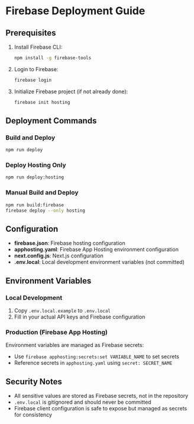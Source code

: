 # Firebase Deployment Guide

## Prerequisites

1. Install Firebase CLI:
   ```bash
   npm install -g firebase-tools
   ```

2. Login to Firebase:
   ```bash
   firebase login
   ```

3. Initialize Firebase project (if not already done):
   ```bash
   firebase init hosting
   ```

## Deployment Commands

### Build and Deploy
```bash
npm run deploy
```

### Deploy Hosting Only
```bash
npm run deploy:hosting
```

### Manual Build and Deploy
```bash
npm run build:firebase
firebase deploy --only hosting
```

## Configuration

- **firebase.json**: Firebase hosting configuration
- **apphosting.yaml**: Firebase App Hosting environment configuration
- **next.config.js**: Next.js configuration
- **.env.local**: Local development environment variables (not committed)

## Environment Variables

### Local Development
1. Copy `.env.local.example` to `.env.local`
2. Fill in your actual API keys and Firebase configuration

### Production (Firebase App Hosting)
Environment variables are managed as Firebase secrets:
- Use `firebase apphosting:secrets:set VARIABLE_NAME` to set secrets
- Reference secrets in `apphosting.yaml` using `secret: SECRET_NAME`

## Security Notes

- All sensitive values are stored as Firebase secrets, not in the repository
- `.env.local` is gitignored and should never be committed
- Firebase client configuration is safe to expose but managed as secrets for consistency